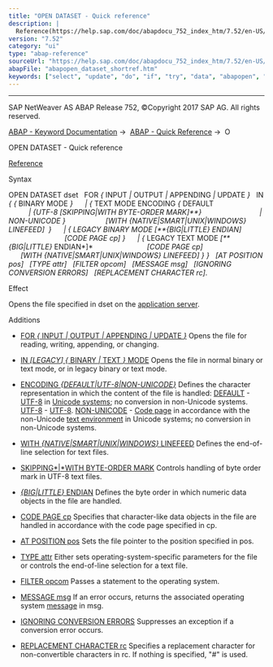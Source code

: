 ```yaml
---
title: "OPEN DATASET - Quick reference"
description: |
  Reference(https://help.sap.com/doc/abapdocu_752_index_htm/7.52/en-US/abapopen_dataset.htm) Syntax OPEN DATASET dset FOR  INPUT  OUTPUT  APPENDING  UPDATE  IN   BINARY MODE    TEXT MODE ENCODING  DEFAULT  UTF-8 SKIPPINGWITH BYTE-ORDER MARK  NO
version: "7.52"
category: "ui"
type: "abap-reference"
sourceUrl: "https://help.sap.com/doc/abapdocu_752_index_htm/7.52/en-US/abapopen_dataset_shortref.htm"
abapFile: "abapopen_dataset_shortref.htm"
keywords: ["select", "update", "do", "if", "try", "data", "abapopen", "dataset", "shortref"]
---
```


* * *

SAP NetWeaver AS ABAP Release 752, ©Copyright 2017 SAP AG. All rights reserved.

[ABAP - Keyword Documentation](https://help.sap.com/doc/abapdocu_752_index_htm/7.52/en-US/abenabap.htm) →  [ABAP - Quick Reference](https://help.sap.com/doc/abapdocu_752_index_htm/7.52/en-US/abenabap_shortref.htm) →  O

OPEN DATASET - Quick reference

[Reference](https://help.sap.com/doc/abapdocu_752_index_htm/7.52/en-US/abapopen_dataset.htm)

Syntax

OPEN DATASET dset
  FOR *{* INPUT *|* OUTPUT *|* APPENDING *|* UPDATE *}*
  IN *{* *{* BINARY MODE *}*
     *|* *{* TEXT MODE ENCODING *{* DEFAULT
                            *|* *{*UTF-8 *\[*SKIPPING*|*WITH BYTE-ORDER MARK*\]**}*
                            *|* NON-UNICODE *}*
                   *\[*WITH *{*NATIVE*|*SMART*|*UNIX*|*WINDOWS*}* LINEFEED*\]*  *}*
     *|* *{* LEGACY BINARY MODE *\[**{*BIG*|*LITTLE*}* ENDIAN*\]*
                            *\[*CODE PAGE cp*\]* *}*
     *|* *{* LEGACY TEXT MODE *\[**{*BIG*|*LITTLE*}* ENDIAN*\]*
                          *\[*CODE PAGE cp*\]*
                          *\[*WITH *{*NATIVE*|*SMART*|*UNIX*|*WINDOWS*}* LINEFEED*\]* *}* *}*
  *\[*AT POSITION pos*\]*
  *\[*TYPE attr*\]*
  *\[*FILTER opcom*\]*
  *\[*MESSAGE msg*\]*
  *\[*IGNORING CONVERSION ERRORS*\]*
  *\[*REPLACEMENT CHARACTER rc*\]*.

Effect

Opens the file specified in dset on the [application server](https://help.sap.com/doc/abapdocu_752_index_htm/7.52/en-US/abenapplication_server_glosry.htm "Glossary Entry").

Additions

-   [FOR *{* INPUT *|* OUTPUT *|* APPENDING *|* UPDATE *}*](https://help.sap.com/doc/abapdocu_752_index_htm/7.52/en-US/abapopen_dataset_access.htm)
    Opens the file for reading, writing, appending, or changing.
    
-   [IN *\[*LEGACY*\]* *{* BINARY *|* TEXT *}* MODE](https://help.sap.com/doc/abapdocu_752_index_htm/7.52/en-US/abapopen_dataset_mode.htm)
    Opens the file in normal binary or text mode, or in legacy binary or text mode.
    
-   [ENCODING *{*DEFAULT*|*UTF-8*|*NON-UNICODE*}*](https://help.sap.com/doc/abapdocu_752_index_htm/7.52/en-US/abapopen_dataset_mode.htm)
    Defines the character representation in which the content of the file is handled:
    [DEFAULT](https://help.sap.com/doc/abapdocu_752_index_htm/7.52/en-US/abapopen_dataset_encoding.htm) - [UTF-8](https://help.sap.com/doc/abapdocu_752_index_htm/7.52/en-US/abenutf8_glosry.htm "Glossary Entry") in [Unicode systems](https://help.sap.com/doc/abapdocu_752_index_htm/7.52/en-US/abenunicode_system_glosry.htm "Glossary Entry"); no conversion in non-Unicode systems.
    [UTF-8](https://help.sap.com/doc/abapdocu_752_index_htm/7.52/en-US/abapopen_dataset_encoding.htm) - [UTF-8](https://help.sap.com/doc/abapdocu_752_index_htm/7.52/en-US/abenutf8_glosry.htm "Glossary Entry").
    [NON-UNICODE](https://help.sap.com/doc/abapdocu_752_index_htm/7.52/en-US/abapopen_dataset_encoding.htm) - [Code page](https://help.sap.com/doc/abapdocu_752_index_htm/7.52/en-US/abencodepage_glosry.htm "Glossary Entry") in accordance with the non-Unicode [text environment](https://help.sap.com/doc/abapdocu_752_index_htm/7.52/en-US/abentext_environment_glosry.htm "Glossary Entry") in Unicode systems; no conversion in non-Unicode systems.
    
-   [WITH *{*NATIVE*|*SMART*|*UNIX*|*WINDOWS*}* LINEFEED](https://help.sap.com/doc/abapdocu_752_index_htm/7.52/en-US/abapopen_dataset_linefeed.htm)
    Defines the end-of-line selection for text files.
    
-   [SKIPPING*|*WITH BYTE-ORDER MARK](https://help.sap.com/doc/abapdocu_752_index_htm/7.52/en-US/abapopen_dataset_encoding.htm)
    Controls handling of byte order mark in UTF-8 text files.
    
-   [*{*BIG*|*LITTLE*}* ENDIAN](https://help.sap.com/doc/abapdocu_752_index_htm/7.52/en-US/abapopen_dataset_endian.htm)
    Defines the byte order in which numeric data objects in the file are handled.
    
-   [CODE PAGE cp](https://help.sap.com/doc/abapdocu_752_index_htm/7.52/en-US/abapopen_dataset_code_page.htm)
    Specifies that character-like data objects in the file are handled in accordance with the code page specified in cp.
    
-   [AT POSITION pos](https://help.sap.com/doc/abapdocu_752_index_htm/7.52/en-US/abapopen_dataset_position.htm)
    Sets the file pointer to the position specified in pos.
    
-   [TYPE attr](https://help.sap.com/doc/abapdocu_752_index_htm/7.52/en-US/abapopen_dataset_os_addition.htm)
    Either sets operating-system-specific parameters for the file or controls the end-of-line selection for a text file.
    
-   [FILTER opcom](https://help.sap.com/doc/abapdocu_752_index_htm/7.52/en-US/abapopen_dataset_os_addition.htm)
    Passes a statement to the operating system.
    
-   [MESSAGE msg](https://help.sap.com/doc/abapdocu_752_index_htm/7.52/en-US/abapopen_dataset_error_handling.htm)
    If an error occurs, returns the associated operating system [message](https://help.sap.com/doc/abapdocu_752_index_htm/7.52/en-US/abenmessage_glosry.htm "Glossary Entry") in msg.
    
-   [IGNORING CONVERSION ERRORS](https://help.sap.com/doc/abapdocu_752_index_htm/7.52/en-US/abapopen_dataset_error_handling.htm)
    Suppresses an exception if a conversion error occurs.
    
-   [REPLACEMENT CHARACTER rc](https://help.sap.com/doc/abapdocu_752_index_htm/7.52/en-US/abapopen_dataset_error_handling.htm)
    Specifies a replacement character for non-convertible characters in rc. If nothing is specified, "#" is used.